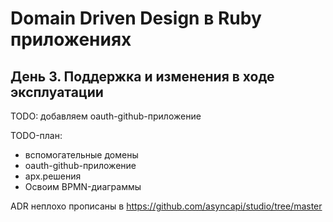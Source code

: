 # Domain Driven Design в Ruby приложениях

## День 3. Поддержка и изменения в ходе эксплуатации

TODO: добавляем oauth-github-приложение

TODO-план:
- вспомогательные домены
- oauth-github-приложение
- арх.решения
- Освоим BPMN-диаграммы


ADR неплохо прописаны в https://github.com/asyncapi/studio/tree/master
